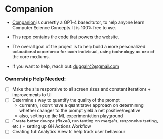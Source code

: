 # Companion

- [Companion](https://codecompanion.app/) is currently a GPT-4 based tutor, to help anyone learn Computer Science Concepts. It is 100% free to use.
- This repo contains the code that powers the website.
- The overall goal of the project is to help build a more personalized educational experience for each individual, using technology as one of the core mediums.

- If you want to help, reach out: duggalr42@gmail.com

### Ownership Help Needed:

- [ ] Make the site responsive to all screen sizes and constant iterations + improvements to UI
- [ ] Determine a way to quantify the quality of the prompt
  - currently, I don't have a quantitative approach on determining whether changes to the prompt yield a net positive/negative
  - also, setting up the ML experimentation playground
- [ ] Create better devops (flake8, run testing on merge's, responsive testing, etc.) + setting up GH Actions Workflow
- [ ] Creating full Analytics View to help track user behaviour
